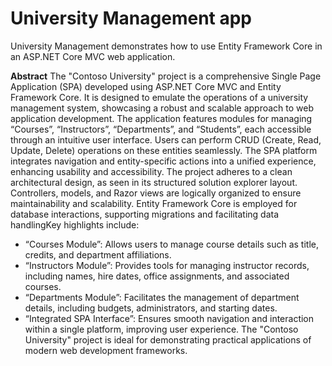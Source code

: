 # University Management app

University Management  demonstrates how to use Entity Framework Core in an
ASP.NET Core MVC web application.

**Abstract**
The "Contoso University" project is a comprehensive Single Page Application (SPA) developed
using ASP.NET Core MVC and Entity Framework Core. It is designed to emulate the
operations of a university management system, showcasing a robust and scalable
approach to web application development.
The application features modules for managing “Courses”, “Instructors”, “Departments”,
and “Students”, each accessible through an intuitive user interface. Users can perform
CRUD (Create, Read, Update, Delete) operations on these entities seamlessly. The SPA
platform integrates navigation and entity-specific actions into a unified experience,
enhancing usability and accessibility.
The project adheres to a clean architectural design, as seen in its structured solution
explorer layout. Controllers, models, and Razor views are logically organized to ensure
maintainability and scalability. Entity Framework Core is employed for database
interactions, supporting migrations and facilitating data handlingKey highlights include:
- “Courses Module”: Allows users to manage course details such as title, credits, and
department affiliations.
- “Instructors Module”: Provides tools for managing instructor records, including names,
hire dates, office assignments, and associated courses.
- “Departments Module”: Facilitates the management of department details, including
budgets, administrators, and starting dates.
- “Integrated SPA Interface”: Ensures smooth navigation and interaction within a single
platform, improving user experience.
The "Contoso University" project is ideal for demonstrating practical applications of modern web
development frameworks. 

